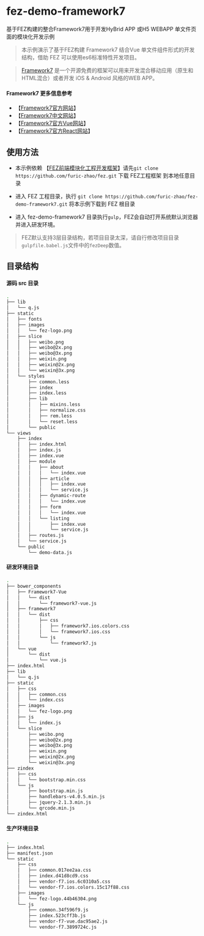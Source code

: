 # fez-demo-framework7
基于FEZ构建的整合Framework7用于开发HyBrid APP 或H5 WEBAPP 单文件页面的模块化开发示例

> 本示例演示了基于FEZ构建 Framework7 结合Vue 单文件组件形式的开发结构，借助 FEZ 可以使用es6标准特性开发项目。

> [Framework7](http://framework7.cn/) 是一个开源免费的框架可以用来开发混合移动应用（原生和HTML混合）或者开发 iOS & Android 风格的WEB APP。

#### Framework7 更多信息参考
- 【[Framework7官方网站](http://framework7.io/)】
- 【[Framework7中文网站](http://framework7.cn/)】
- 【[Framework7官方Vue网站](http://framework7.io/vue/)】
- 【[Framework7官方React网站](http://framework7.io/react/)】

## 使用方法

- 本示例依赖 【[FEZ前端模块化工程开发框架](https://github.com/furic-zhao/fez)】请先`git clone https://github.com/furic-zhao/fez.git` 下载 FEZ工程框架 到本地任意目录

- 进入 FEZ 工程目录，执行 `git clone https://github.com/furic-zhao/fez-demo-framework7.git` 将本示例下载到 FEZ 根目录

- 进入 fez-demo-framework7 目录执行`gulp`，FEZ会自动打开系统默认浏览器并进入研发环境。

> FEZ默认支持3层目录结构，若项目目录太深，请自行修改项目目录`gulpfile.babel.js`文件中的`fezDeep`数值。

## 目录结构

#### 源码 src 目录

````bash
.
├── lib
│   └── q.js
├── static
│   ├── fonts
│   ├── images
│   │   └── fez-logo.png
│   ├── slice
│   │   ├── weibo.png
│   │   ├── weibo@2x.png
│   │   ├── weibo@3x.png
│   │   ├── weixin.png
│   │   ├── weixin@2x.png
│   │   └── weixin@3x.png
│   └── styles
│       ├── common.less
│       ├── index
│       ├── index.less
│       ├── lib
│       │   ├── mixins.less
│       │   ├── normalize.css
│       │   ├── rem.less
│       │   └── reset.less
│       └── public
└── views
    ├── index
    │   ├── index.html
    │   ├── index.js
    │   ├── index.vue
    │   ├── module
    │   │   ├── about
    │   │   │   └── index.vue
    │   │   ├── article
    │   │   │   ├── index.vue
    │   │   │   └── service.js
    │   │   ├── dynamic-route
    │   │   │   └── index.vue
    │   │   ├── form
    │   │   │   └── index.vue
    │   │   └── listing
    │   │       ├── index.vue
    │   │       └── service.js
    │   ├── routes.js
    │   └── service.js
    └── public
        └── demo-data.js
````

#### 研发环境目录

````bash
.
├── bower_components
│   ├── Framework7-Vue
│   │   └── dist
│   │       └── framework7-vue.js
│   ├── framework7
│   │   └── dist
│   │       ├── css
│   │       │   ├── framework7.ios.colors.css
│   │       │   └── framework7.ios.css
│   │       └── js
│   │           └── framework7.js
│   └── vue
│       └── dist
│           └── vue.js
├── index.html
├── lib
│   └── q.js
├── static
│   ├── css
│   │   ├── common.css
│   │   └── index.css
│   ├── images
│   │   └── fez-logo.png
│   ├── js
│   │   └── index.js
│   └── slice
│       ├── weibo.png
│       ├── weibo@2x.png
│       ├── weibo@3x.png
│       ├── weixin.png
│       ├── weixin@2x.png
│       └── weixin@3x.png
├── zindex
│   ├── css
│   │   └── bootstrap.min.css
│   └── js
│       ├── bootstrap.min.js
│       ├── handlebars-v4.0.5.min.js
│       ├── jquery-2.1.3.min.js
│       └── qrcode.min.js
└── zindex.html
````

#### 生产环境目录

````bash
.
├── index.html
├── manifest.json
└── static
    ├── css
    │   ├── common.017ee2aa.css
    │   ├── index.d41d8cd9.css
    │   ├── vendor-f7.ios.6c0310a5.css
    │   └── vendor-f7.ios.colors.15c17f88.css
    ├── images
    │   └── fez-logo.44b46304.png
    └── js
        ├── common.34f596f9.js
        ├── index.523cff3b.js
        ├── vendor-f7-vue.dac95ae2.js
        └── vendor-f7.3899724c.js
````


